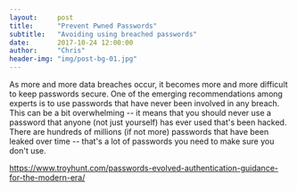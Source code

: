 ```yaml
---
layout:     post
title:      "Prevent Pwned Passwords"
subtitle:   "Avoiding using breached passwords"
date:       2017-10-24 12:00:00
author:     "Chris"
header-img: "img/post-bg-01.jpg"
---
```


As more and more data breaches occur, it becomes more and more difficult to keep passwords secure. One of the emerging recommendations
among experts is to use passwords that have never been involved in any breach. This can be a bit overwhelming -- it means that you should
never use a password that anyone (not just yourself) has ever used that's been hacked. There are hundreds of millions (if not more)
passwords that have been leaked over time -- that's a lot of passwords you need to make sure you don't use.

https://www.troyhunt.com/passwords-evolved-authentication-guidance-for-the-modern-era/
